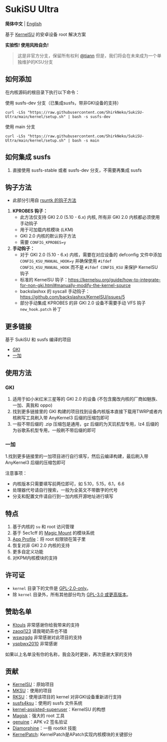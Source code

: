 # SukiSU Ultra

**简体中文** | [English](README-en.md)

基于 [KernelSU](https://github.com/tiann/KernelSU) 的安卓设备 root 解决方案

**实验性! 使用风险自负!**


>
> 这是非官方分支，保留所有权利 [@tiann](https://github.com/tiann)
> 但是，我们将会在未来成为一个单独维护的KSU分支
>


## 如何添加
在内核源码的根目录下执行以下命令：

使用 susfs-dev 分支（已集成susfs，带非GKI设备的支持）

```
curl -LSs "https://raw.githubusercontent.com/ShirkNeko/SukiSU-Ultra/main/kernel/setup.sh" | bash -s susfs-dev
```


使用 main 分支
```
curl -LSs "https://raw.githubusercontent.com/ShirkNeko/SukiSU-Ultra/main/kernel/setup.sh" | bash -s main
```

## 如何集成 susfs

1. 直接使用 susfs-stable 或者 susfs-dev 分支，不需要再集成 susfs

## 钩子方法
- 此部分引用自 [rsuntk 的钩子方法](https://github.com/rsuntk/KernelSU)

1. **KPROBES 钩子：**
    - 此方法仅支持 GKI 2.0 (5.10 - 6.x) 内核, 所有非 GKI 2.0 内核都必须使用手动钩子
    - 用于可加载内核模块 (LKM)
    - GKI 2.0 内核的默认钩子方法
    - 需要 `CONFIG_KPROBES=y`
2. **手动钩子：**
    - 对于 GKI 2.0 (5.10 - 6.x) 内核，需要在对应设备的 defconfig 文件中添加 `CONFIG_KSU_MANUAL_HOOK=y` 并确保使用 `#ifdef CONFIG_KSU_MANUAL_HOOK` 而不是 `#ifdef CONFIG_KSU` 来保护 KernelSU 钩子
    - 标准的 KernelSU 钩子：https://kernelsu.org/guide/how-to-integrate-for-non-gki.html#manually-modify-the-kernel-source
    - backslashxx 的 syscall 手动钩子：https://github.com/backslashxx/KernelSU/issues/5
    - 部分手动集成 KPROBES 的非 GKI 2.0 设备不需要手动 VFS 钩子 `new_hook.patch` 补丁


## 更多链接
基于 SukiSU 和 susfs 编译的项目
- [GKI](https://github.com/ShirkNeko/GKI_KernelSU_SUSFS) 
- [一加](https://github.com/ShirkNeko/Action_OnePlus_MKSU_SUSFS)


## 使用方法

### GKI
1. 适用于如小米红米三星等的 GKI 2.0 的设备 (不包含魔改内核的厂商如魅族、一加、真我和 oppo)
2. 找到更多链接里的 GKI 构建的项目找到设备内核版本直接下载用TWRP或者内核刷写工具刷入带 AnyKernel3 后缀的压缩包即可
3. 一般不带后缀的 .zip 压缩包是通用，gz 后缀的为天玑机型专用，lz4 后缀的为谷歌系机型专用，一般刷不带后缀的即可

### 一加
1.找到更多链接里的一加项目进行自行填写，然后云编译构建，最后刷入带 AnyKernel3 后缀的压缩包即可

注意事项：
- 内核版本只需要填写前两位即可，如 5.10，5.15，6.1，6.6
- 处理器代号请自行搜索，一般为全英文不带数字的代号
- 分支和配置文件请自行到一加内核开源地址进行填写


## 特点

1. 基于内核的 `su` 和 root 访问管理
2. 基于 5ec1cff 的 [Magic Mount](https://github.com/5ec1cff/KernelSU) 的模块系统
3. [App Profile](https://kernelsu.org/guide/app-profile.html)：将 root 权限锁在笼子里
4. 恢复对非 GKI 2.0 内核的支持
5. 更多自定义功能
6. 对KPM内核模块的支持


## 许可证

- `kernel` 目录下的文件是 [GPL-2.0-only](https://www.gnu.org/licenses/old-licenses/gpl-2.0.en.html)。
- 除 `kernel` 目录外，所有其他部分均为 [GPL-3.0 或更高版本](https://www.gnu.org/licenses/gpl-3.0.html)。

## 赞助名单
- [Ktouls](https://github.com/Ktouls) 非常感谢你给我带来的支持
- [zaoqi123](https://github.com/zaoqi123) 请我喝奶茶也不错
- [wswzgdg](https://github.com/wswzgdg) 非常感谢对此项目的支持
- [yspbwx2010](https://github.com/yspbwx2010) 非常感谢




如果以上名单没有你的名称，我会及时更新，再次感谢大家的支持

## 贡献

- [KernelSU](https://github.com/tiann/KernelSU)：原始项目
- [MKSU](https://github.com/5ec1cff/KernelSU)：使用的项目
- [RKSU](https://github.com/rsuntk/KernelsU)：使用该项目的 kernel 对非GKI设备重新进行支持
- [susfs4ksu](https://gitlab.com/simonpunk/susfs4ksu)：使用的 susfs 文件系统
- [kernel-assisted-superuser](https://git.zx2c4.com/kernel-assisted-superuser/about/)：KernelSU 的构想
- [Magisk](https://github.com/topjohnwu/Magisk)：强大的 root 工具
- [genuine](https://github.com/brevent/genuine/)：APK v2 签名验证
- [Diamorphine](https://github.com/m0nad/Diamorphine)：一些 rootkit 技能
- [KernelPatch](https://github.com/bmax121/KernelPatch): KernelPatch是APatch实现内核模块的关键部分
